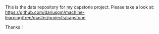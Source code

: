This is the data repository for my capstone project. Please take a look at: https://github.com/dariusgm/machine-learning/tree/master/projects/capstone

Thanks !